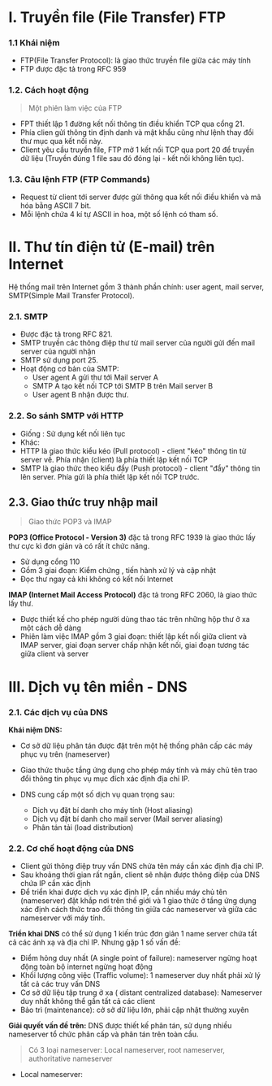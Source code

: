 # I. Truyền file (File Transfer) FTP
### 1.1 Khái niệm

- FTP(File Transfer Protocol): là giao thức truyền file giữa các máy tính
- FTP được đặc tả trong RFC 959

### 1.2. Cách hoạt động
> Một phiên làm việc của FTP

- FPT thiết lập 1 đường kết nối thông tin điều khiển TCP qua cổng 21.
- Phía clien gửi thông tin định danh và mật khẩu cũng như lệnh thay đổi thư mục qua kết nối này.
- Client yêu cầu truyền file, FTP mở 1 kết nối TCP qua port 20 để truyền dữ liệu (Truyền đúng 1 file sau đó đóng lại - kết nối không liên tục).

### 1.3. Câu lệnh FTP (FTP Commands)
- Request từ client tới server được gửi thông qua kết nối điều khiển và mã hóa bằng 
ASCII 7 bit.
- Mỗi lệnh chứa 4 kí tự ASCII in hoa, một số lệnh có tham số.

# II. Thư tín điện tử (E-mail) trên Internet

Hệ thống mail trên Internet gồm 3 thành phần chính: user agent, mail server, SMTP(Simple Mail Transfer Protocol).

### 2.1. SMTP
- Được đặc tả trong RFC 821.
- SMTP truyền các thông điệp thư từ mail server của người gửi đến mail server của người nhận
- SMTP sử dụng port 25.
- Hoạt động cơ bản của SMTP:
  - User agent A gửi thư tới Mail server A
  - SMTP A tạo kết nối TCP tới SMTP B trên Mail server B
  - User agent B nhận được thư.

### 2.2. So sánh SMTP với HTTP

- Giống : Sử dụng kết nối liên tục 
- Khác:
 - HTTP là giao thức kiểu kéo (Pull protocol) - client "kéo" thông tin từ server về. Phía nhận (client) là phía thiết lập kết nối TCP
 - SMTP là giao thức theo kiểu đẩy (Push protocol) - client "đẩy" thông tin lên server. Phía gửi là phía thiết lập kết nối TCP trước.

 ## 2.3. Giao thức truy nhập mail
 > Giao thức POP3 và IMAP

**POP3 (Office Protocol - Version 3)** đặc tả trong RFC 1939 là giao thức lấy thư cực kì đơn giản và có rất ít chức năng.
- Sử dụng cổng 110
- Gồm 3 giai đoạn: Kiểm chứng , tiến hành xử lý và cập nhật
- Đọc thư ngay cả khi không có kết nối Internet

**IMAP (Internet Mail Access Protocol)** đặc tả trong RFC 2060, là giao thức lấy thư.
- Được thiết kế cho phép người dùng thao tác trên những hộp thư ở xa một cách dễ dàng
- Phiên làm việc IMAP gồm 3 giai đoạn: thiết lập kết nối giữa client và IMAP server, giai đoạn server chấp nhận kết nối, giai đoạn tương tác giữa client và server

# III. Dịch vụ tên miền - DNS
### 2.1. Các dịch vụ của DNS
**Khái niệm DNS:**
- Cơ sở dữ liệu phân tán được đặt trên một hệ thống phân cấp các máy phục vụ trên (nameserver)
- Giao thức thuộc tầng ứng dụng cho phép máy tính và máy chủ tên trao đổi thông tin phục vụ mục đích xác định địa chỉ IP.

- DNS cung cấp một số dịch vụ quan trọng sau:
  - Dịch vụ đặt bí danh cho máy tính (Host aliasing)
  - Dịch vụ đặt bí danh cho mail server (Mail server aliasing)
  - Phân tán tải (load distribution)

### 2.2. Cơ chế hoạt động của DNS

- Client gửi thông điệp truy vấn DNS chứa tên máy cần xác định địa chỉ IP.
- Sau khoảng thời gian rất ngắn, client sẽ nhận được thông điệp của DNS chứa IP cần xác định
- Để triển khai được dịch vụ xác định IP, cần nhiều máy chủ tên (nameserver) đặt khắp nơi trên thế giới và 1 giao thức ở tầng ứng dụng xác định cách thức trao đổi thông tin giữa các nameserver và giữa các nameserver với máy tính.

**Triển khai DNS** có thể sử dụng 1 kiến trúc đơn giản 1 name server chứa tất cả các ánh xạ và địa chỉ IP. Nhưng gặp 1 số vấn đề: 
- Điểm hỏng duy nhất (A single point of failure): nameserver ngừng hoạt động toàn bộ internet ngừng hoạt động 
- Khối lượng công việc (Traffic volume): 1 nameserver duy nhất phải xử lý tất cả các truy vấn DNS
- Cơ sở dữ liệu tập trung ở xa ( distant centralized database): Nameserver duy nhất không thể gần tất cả các client 
- Bảo trì (maintenance): cở sở dữ liệu lớn, phải cập nhật thường xuyên

**Giải quyết vấn đề trên:** DNS được thiết kế phân tán, sử dụng nhiều nameserver tổ chức phân cấp và phân tán trên toàn cầu.
>Có 3 loại nameserver: Local nameserver, root nameserver, authoritative nameserver

- Local nameserver: 
